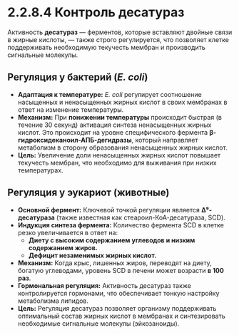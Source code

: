 # 2.2.8.4 Контроль десатураз

Активность **десатураз** — ферментов, которые вставляют двойные связи в жирные кислоты, — также строго регулируется, что позволяет клетке поддерживать необходимую текучесть мембран и производить сигнальные молекулы.

## Регуляция у бактерий (*E. coli*)

*   **Адаптация к температуре:** *E. coli* регулирует соотношение насыщенных и ненасыщенных жирных кислот в своих мембранах в ответ на изменение температуры.
*   **Механизм:** При **понижении температуры** происходит быстрая (в течение 30 секунд) активация синтеза ненасыщенных жирных кислот. Это происходит на уровне специфического фермента **β-гидроксидеканоил-АПБ-дегидразы**, который направляет метаболизм в сторону образования ненасыщенных жирных кислот.
*   **Цель:** Увеличение доли ненасыщенных жирных кислот повышает текучесть мембран, что необходимо для выживания при низких температурах.

## Регуляция у эукариот (животные)

*   **Основной фермент:** Ключевой точкой регуляции является **Δ⁹-десатураза** (также известная как стеароил-КоА-десатураза, SCD).
*   **Индукция синтеза фермента:** Количество фермента SCD в клетке резко увеличивается в ответ на:
    *   **Диету с высоким содержанием углеводов и низким содержанием жиров.**
    *   **Дефицит незаменимых жирных кислот.**
*   **Механизм:** Когда крыс, лишенных жиров, переводят на диету, богатую углеводами, уровень SCD в печени может возрасти **в 100 раз**.
*   **Гормональная регуляция:** Активность десатураз также контролируется гормонами, что обеспечивает тонкую настройку метаболизма липидов.
*   **Цель:** Регуляция десатураз позволяет организму поддерживать оптимальный состав жирных кислот в мембранах и синтезировать необходимые сигнальные молекулы (эйкозаноиды).
